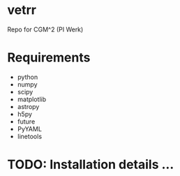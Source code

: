 # vetrr
Repo for CGM^2 (PI Werk)

# Requirements


* python
* numpy
* scipy
* matplotlib
* astropy
* h5py
* future
* PyYAML
* linetools


# TODO: Installation details ... 
